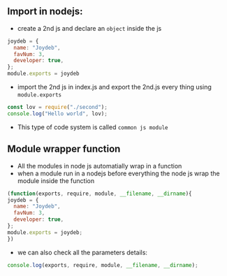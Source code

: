 ## Import in nodejs:
- create a 2nd js and declare an `object` inside the js
```js
joydeb = {
  name: "Joydeb",
  favNum: 3,
  developer: true,
};
module.exports = joydeb
```
- import the 2nd js in index.js and export the 2nd.js every thing using `module.exports`
```js
const lov = require("./second");
console.log("Hello world", lov);
```
- This type of code system is called `common js module`

## Module wrapper function
- All the modules in node js automatially wrap in a function
- when a module run in a nodejs before everything the node js wrap the module inside the function
```js
(function(exports, require, module, __filename, __dirname){
joydeb = {
  name: "Joydeb",
  favNum: 3,
  developer: true,
};
module.exports = joydeb;
})
```

- we can also check all the parameters details:
```js
console.log(exports, require, module, __filename, __dirname);
```


